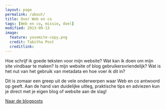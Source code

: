 ```yaml
---
layout: page
permalink: /about/
title: Over Web en co
tags: [Web en co, missie, doel]
modified: 2013-09-13
image:
  feature: yosemite-copy.png
  credit: Tabitha Post
  creditlink: 
---
```


Hoe schrijf ik goede teksten voor mijn website? Wat kan ik doen om
mijn site vindbaar te maken? Is mijn website of blog
gebruikersvriendelijk? Wat is het nut van het gebruik van metadata en
hoe voer ik dit in? 

Dit is zomaar een greep uit de vele onderwerpen waar Web en co antwoord op geeft. Aan de
hand van duidelijke uitleg, praktische tips en adviezen kun je direct
met je eigen blog of website aan de slag!

<a markdown="0" href="{{ site.url }}/articles" class="btn">Naar
de blogposts</a>

